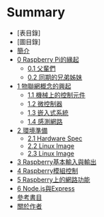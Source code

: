 # Summary

* [表目錄]
* [圖目錄]
* [簡介](./README.md)
* [0 Raspberry Pi的緣起](./chapter00/README.md)
    - [0.1 父輩們](./chapter00/01_predecessor.md)
    - [0.2 同期的兄弟姊妹](./chapter00/02_similar_product.md)
* [1 物聯網概念的興起](./chapter01/README.md)
    - [1.1 機械上的控制元件](./chapter01/01_basic_control_componment.md)
    - [1.2 微控制器](./chapter01/02_micro_controller.md)
	- [1.3 嵌入式系統](./chapter01/03_embeded_system.md)
	- [1.4 感測網路](./chapter01/04_micro_controller.md)
* [2 環境準備](./chapter02/README.md)
	- [2.1 Hardware Spec]()
	- [2.2 Linux Image]()
	- [2.3 Linux Image]()
* [3 Raspberry基本輸入與輸出]()
* [4 Raspberry模組控制]()
* [5 Raspberry上的網路功能]()
* [6 Node.js與Express]()
* [參考書目](./REFERENCE.md)
* [關於作者]()
